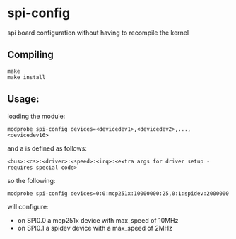 spi-config
==========

spi board configuration without having to recompile the kernel

Compiling
---------
```
make
make install
```

Usage:
------
loading the module:

```modprobe spi-config devices=<devicedev1>,<devicedev2>,...,<devicedev16>```

and a <devicedev> is defined as follows:

```<bus>:<cs>:<driver>:<speed>:<irq>:<extra args for driver setup - requires special code>```

so the following:

```modprobe spi-config devices=0:0:mcp251x:10000000:25,0:1:spidev:2000000```

will configure:
* on SPI0.0 a mcp251x device with max_speed of 10MHz
* on SPI0.1 a spidev device with a max_speed of 2MHz

